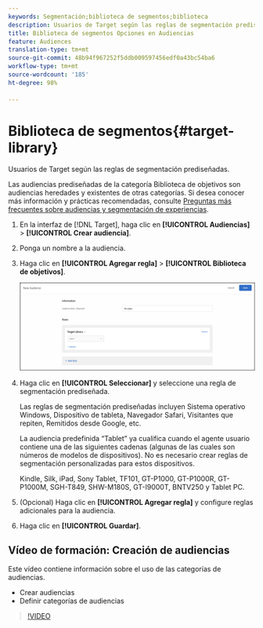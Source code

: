 ```yaml
---
keywords: Segmentación;biblioteca de segmentos;biblioteca
description: Usuarios de Target según las reglas de segmentación prediseñadas.
title: Biblioteca de segmentos Opciones en Audiencias
feature: Audiences
translation-type: tm+mt
source-git-commit: 48b94f967252f5ddb009597456edf0a43bc54ba6
workflow-type: tm+mt
source-wordcount: '185'
ht-degree: 98%

---
```



# Biblioteca de segmentos{#target-library}

Usuarios de Target según las reglas de segmentación prediseñadas.

Las audiencias prediseñadas de la categoría Biblioteca de objetivos son audiencias heredades y existentes de otras categorías. Si desea conocer más información y prácticas recomendadas, consulte  [Preguntas más frecuentes sobre audiencias y segmentación de experiencias](/help/c-target/c-troubleshooting-targets-and-audiences/troubleshooting-targets-and-audiences.md#concept_C4EE4B8F4840430CBD798D579A8F208D).

1. En la interfaz de [!DNL Target], haga clic en **[!UICONTROL Audiencias]** > **[!UICONTROL Crear audiencia]**.
1. Ponga un nombre a la audiencia.
1. Haga clic en **[!UICONTROL Agregar regla]** > **[!UICONTROL Biblioteca de objetivos]**.

   ![Biblioteca de segmentos](assets/target_library.png)

1. Haga clic en **[!UICONTROL Seleccionar]** y seleccione una regla de segmentación prediseñada.

   Las reglas de segmentación prediseñadas incluyen Sistema operativo Windows, Dispositivo de tableta, Navegador Safari, Visitantes que repiten, Remitidos desde Google, etc.

   La audiencia predefinida “Tablet” ya cualifica cuando el agente usuario contiene una de las siguientes cadenas (algunas de las cuales son números de modelos de dispositivos). No es necesario crear reglas de segmentación personalizadas para estos dispositivos.

   Kindle, Silk, iPad, Sony Tablet, TF101, GT-P1000, GT-P1000R, GT-P1000M, SGH-T849, SHW-M180S, GT-I9000T, BNTV250 y Tablet PC.

1. (Opcional) Haga clic en **[!UICONTROL Agregar regla]** y configure reglas adicionales para la audiencia.
1. Haga clic en **[!UICONTROL Guardar]**.

## Vídeo de formación: Creación de audiencias

Este vídeo contiene información sobre el uso de las categorías de audiencias.

* Crear audiencias
* Definir categorías de audiencias

>[!VIDEO](https://video.tv.adobe.com/v/17392)
